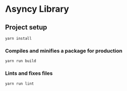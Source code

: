 # Λsyncy Library

## Project setup

```
yarn install
```

### Compiles and minifies a package for production

```
yarn run build
```

### Lints and fixes files

```
yarn run lint
```
